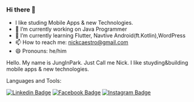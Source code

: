 ### Hi there 👋

- I like studing Mobile Apps & new Technologies.
- 🔭 I’m currently working on Java Programmer
- 🌱 I’m currently learning Flutter, Navtive Android(ft.Kotlin),WordPress
- 📫 How to reach me: nickcaestro@gmail.com
- 😄 Pronouns: he/him

Hello.
My name is JungInPark. Just Call me Nick.
I like stuyding&building mobile apps & new technologies.


Languages and Tools:



[![Linkedin Badge](https://img.shields.io/badge/-LinkedIn-blue?style=flat-square&logo=Linkedin&logoColor=white&link=https://www.linkedin.com/in/park-jungin-23550914/)](https://www.linkedin.com/in/park-jungin-23550914/)
[![Facebook Badge](https://img.shields.io/badge/facebook-1877f2?style=flat-square&logo=facebook&logoColor=white&link=https://www.facebook.com/nickcaestro)](https://www.facebook.com/nickcaestro)
[![Instagram Badge](https://img.shields.io/badge/instagram-1877f2?style=flat-square&logo=instagram&logoColor=red&link=https://www.instagram.com/nickcaestro)](https://www.instagram.com/nickcaestro)




<!--
**nickcaestro/nickcaestro** is a ✨ _special_ ✨ repository because its `README.md` (this file) appears on your GitHub profile.

Here are some ideas to get you started:

- 🔭 I’m currently working on ...
- 🌱 I’m currently learning ...
- 👯 I’m looking to collaborate on ...
- 🤔 I’m looking for help with ...
- 💬 Ask me about ...
- 📫 How to reach me: ...
- 😄 Pronouns: ...
- ⚡ Fun fact: ...
-->
